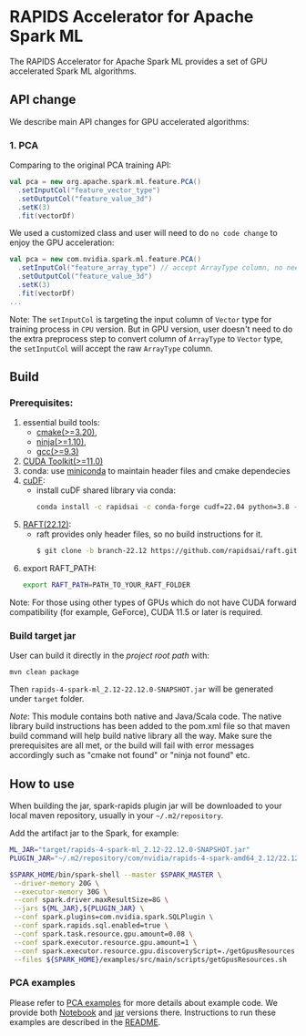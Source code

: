 # RAPIDS Accelerator for Apache Spark ML

The RAPIDS Accelerator for Apache Spark ML provides a set of GPU accelerated Spark ML algorithms.


## API change

We describe main API changes for GPU accelerated algorithms:



### 1. PCA

Comparing to the original PCA training API:

```scala
val pca = new org.apache.spark.ml.feature.PCA()
  .setInputCol("feature_vector_type")
  .setOutputCol("feature_value_3d")
  .setK(3)
  .fit(vectorDf)
```

We used a customized class and user will need to do `no code change` to enjoy the GPU acceleration:

```scala
val pca = new com.nvidia.spark.ml.feature.PCA()
  .setInputCol("feature_array_type") // accept ArrayType column, no need to convert it to Vector type
  .setOutputCol("feature_value_3d")
  .setK(3)
  .fit(vectorDf)
...
```

Note: The `setInputCol` is targeting the input column of `Vector` type for training process in `CPU`
version. But in GPU version, user doesn't need to do the extra preprocess step to convert column of
`ArrayType` to `Vector` type, the `setInputCol` will accept the raw `ArrayType` column.

## Build

### Prerequisites:
1. essential build tools: 
    - [cmake(>=3.20)](https://cmake.org/download/), 
    - [ninja(>=1.10)](https://github.com/ninja-build/ninja/releases),
    - [gcc(>=9.3)](https://gcc.gnu.org/releases.html)
2. [CUDA Toolkit(>=11.0)](https://developer.nvidia.com/cuda-toolkit)
3. conda: use [miniconda](https://docs.conda.io/en/latest/miniconda.html) to maintain header files
and cmake dependecies
4. [cuDF](https://github.com/rapidsai/cudf):
    - install cuDF shared library via conda:
      ```bash
      conda install -c rapidsai -c conda-forge cudf=22.04 python=3.8 -y
      ```
5. [RAFT(22.12)](https://github.com/rapidsai/raft):
    - raft provides only header files, so no build instructions for it.
      ```bash
      $ git clone -b branch-22.12 https://github.com/rapidsai/raft.git
      ```
6. export RAFT_PATH:
    ```bash
    export RAFT_PATH=PATH_TO_YOUR_RAFT_FOLDER
    ```
Note: For those using other types of GPUs which do not have CUDA forward compatibility (for example, GeForce), CUDA 11.5 or later is required.
### Build target jar
User can build it directly in the _project root path_ with:
```
mvn clean package
```
Then `rapids-4-spark-ml_2.12-22.12.0-SNAPSHOT.jar` will be generated under `target` folder.

_Note_: This module contains both native and Java/Scala code. The native library build instructions
has been added to the pom.xml file so that maven build command will help build native library all
the way. Make sure the prerequisites are all met, or the build will fail with error messages
accordingly such as "cmake not found" or "ninja not found" etc.

## How to use
When building the jar, spark-rapids plugin jar will be downloaded to your local maven
repository, usually in your `~/.m2/repository`.

Add the artifact jar to the Spark, for example:
```bash
ML_JAR="target/rapids-4-spark-ml_2.12-22.12.0-SNAPSHOT.jar"
PLUGIN_JAR="~/.m2/repository/com/nvidia/rapids-4-spark-amd64_2.12/22.12.0-SNAPSHOT/rapids-4-spark-amd64_2.12-22.12.0-SNAPSHOT.jar"

$SPARK_HOME/bin/spark-shell --master $SPARK_MASTER \
 --driver-memory 20G \
 --executor-memory 30G \
 --conf spark.driver.maxResultSize=8G \
 --jars ${ML_JAR},${PLUGIN_JAR} \
 --conf spark.plugins=com.nvidia.spark.SQLPlugin \
 --conf spark.rapids.sql.enabled=true \
 --conf spark.task.resource.gpu.amount=0.08 \
 --conf spark.executor.resource.gpu.amount=1 \
 --conf spark.executor.resource.gpu.discoveryScript=./getGpusResources.sh \
 --files ${SPARK_HOME}/examples/src/main/scripts/getGpusResources.sh
```
### PCA examples

Please refer to
[PCA examples](https://github.com/NVIDIA/spark-rapids-examples/blob/branch-22.12/examples/ML+DL-Examples/Spark-cuML/pca/) for
more details about example code. We provide both
[Notebook](https://github.com/NVIDIA/spark-rapids-examples/blob/branch-22.12/examples/ML+DL-Examples/Spark-cuML/pca/notebooks/Spark_PCA_End_to_End.ipynb)
and [jar](https://github.com/NVIDIA/spark-rapids-examples/blob/branch-22.12/examples/ML+DL-Examples/Spark-cuML/pca/scala/src/com/nvidia/spark/examples/pca/Main.scala)
 versions there. Instructions to run these examples are described in the
 [README](https://github.com/NVIDIA/spark-rapids-examples/blob/branch-22.12/examples/ML+DL-Examples/Spark-cuML/pca/README.md).
